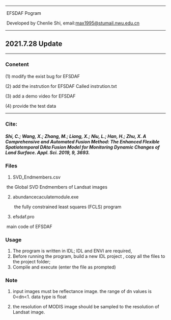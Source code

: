 

-----------------------------------------------------------------------------------------

​																				EFSDAF Pogram

​										Developed by Chenlie Shi, email:max1995@stumail.nwu.edu.cn

-----------------------------------------------------------------------------------------

## 2021.7.28  Update 
-----------------------------------------------------------------------------------------
### Conetent
   #### 
   (1) modify the exist bug for EFSDAF
   
   (2) add the instrution for EFSDAF Called instrution.txt
   
   (3) add a demo video for EFSDAF
   
   (4) provide the test data
   




-----------------------------------------------------------------------------------------
### Cite: 
 ##### Shi, C.; Wang, X.; Zhang, M.; Liang, X.; Niu, L.; Han, H.; Zhu, X. A Comprehensive and Automated Fusion Method: The Enhanced Flexible Spatiotemporal DAta Fusion Model for Monitoring Dynamic Changes of Land Surface. Appl. Sci. 2019, 9, 3693.




### Files

1.  SVD_Endmembers.csv 

   ​	the Global SVD Endmembers of Landsat images 

2. abundancecaculatemodule.exe

   ​	the fully constrained least squares (FCLS) program

3.  efsdaf.pro

   ​    main code of EFSDAF



### Usage

1.  The program is written in IDL; IDL and ENVI are required,
2.  Before running the program, build a new  IDL project , copy all the files to the project folder;
3.  Compile and execute (enter the file as prompted)



### Note

1. input images must be reflectance image. the range of dn values is 0<dn<1. data type is float

2. the resolution of MODIS image should be sampled to the resolution of Landsat image.



